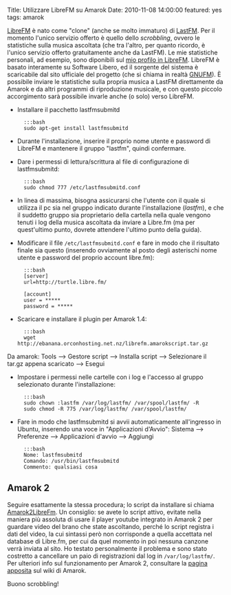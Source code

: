 Title: Utilizzare LibreFM su Amarok
Date:  2010-11-08 14:00:00
featured: yes
tags: amarok

[LibreFM][1] è nato come "clone" (anche se molto immaturo) di [LastFM][2]. Per il momento l'unico servizio offerto è quello dello _scrobbling_, ovvero le statistiche sulla musica ascoltata (che tra l'altro, per quanto ricordo, è l'unico servizio offerto gratuitamente anche da LastFM). Le mie statistiche personali, ad esempio, sono diponibili sul [mio profilo in LibreFM][3]. LibreFM è basato interamente su Software Libero, ed il sorgente del sistema è scaricabile dal sito ufficiale del progetto (che si chiama in realtà [GNUFM][4]). È possibile inviare le statistiche sulla propria musica a LastFM direttamente da Amarok e da altri programmi di riproduzione musicale, e con questo piccolo accorgimento sarà possibile invarle anche (o solo) verso LibreFM.

* Installare il pacchetto lastfmsubmitd

        :::bash
		sudo apt-get install lastfmsubmitd

* Durante l'installazione, inserire il proprio nome utente e password di LibreFM e mantenere il gruppo "lastfm", quindi confermare.
* Dare i permessi di lettura/scrittura al file di configurazione di lastfmsubmitd:

        :::bash
		sudo chmod 777 /etc/lastfmsubmitd.conf

* In linea di massima, bisogna assicurarsi che l'utente con il quale si utilizza il pc sia nel gruppo indicato durante l'installazione (_lastfm_), e che il suddetto gruppo sia proprietario della cartella nella quale vengono tenuti i log della musica ascoltata da inviare a Libre.fm (ma per quest'ultimo punto, dovrete attendere l'ultimo punto della guida).

* Modificare il file `/etc/lastfmsubmitd.conf` e fare in modo che il risultato finale sia questo (inserendo ovviamente al posto degli asterischi nome utente e password del proprio account libre.fm):

        :::bash
		[server]
		url=http://turtle.libre.fm/

		[account]
		user = *****
		password = *****

* Scaricare e installare il plugin per Amarok 1.4:

        :::bash
		wget http://ebanana.orconhosting.net.nz/librefm.amarokscript.tar.gz

Da amarok: Tools --> Gestore script --> Installa script --> Selezionare il tar.gz appena scaricato --> Esegui

* Impostare i permessi nelle cartelle con i log e l'accesso al gruppo selezionato durante l'installazione:
		
        :::bash
		sudo chown :lastfm /var/log/lastfm/ /var/spool/lastfm/ -R
		sudo chmod -R 775 /var/log/lastfm/ /var/spool/lastfm/

* Fare in modo che lastfmsubmitd si avvii automaticamente all'ingresso in Ubuntu, inserendo una voce in "Applicazioni d'Avvio": Sistema --> Preferenze --> Applicazioni d'avvio --> Aggiungi

        :::bash
		Nome: lastfmsubmitd
		Comando: /usr/bin/lastfmsubmitd
		Commento: qualsiasi cosa

## Amarok 2 ##

Seguire esattamente la stessa procedura; lo script da installare si chiama [Amarok2LibreFm][6]. Un consiglio: se avete lo script attivo, evitate nella maniera più assoluta di usare il player youtube integrato in Amarok 2 per guardare video del brano che state ascoltando, perché lo script registra i dati del video, la cui sintassi però non corrisponde a quella accettata nel database di Libre.fm, per cui da quel momento in poi nessuna canzone verrà inviata al sito. Ho testato personalmente il problema e sono stato costretto a cancellare un paio di registrazioni dal log in `/var/log/lastfm/`. Per ulteriori info sul funzionamento per Amarok 2, consultare la [pagina apposita][5] sul wiki di Amarok.

Buono scrobbling!

   [1]: http://alpha.libre.fm/
   [2]: http://www.lastfm.it/
   [3]: http://alpha.libre.fm/user/fradeve
   [4]: https://savannah.gnu.org/projects/librefm/
   [5]: http://userbase.kde.org/Amarok/Scrobbling_to_Libre.fm
   [6]: http://kde-apps.org/content/show.php/Amarok2LibreFM?content=107339

